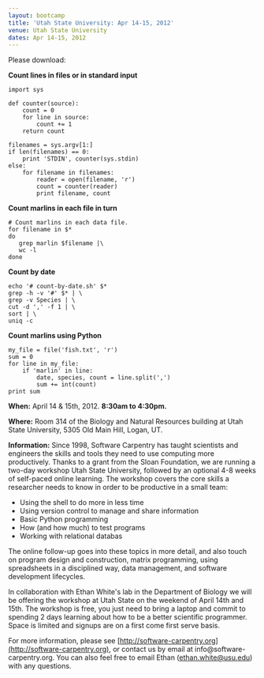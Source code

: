 ```yaml
---
layout: bootcamp
title: 'Utah State University: Apr 14-15, 2012'
venue: Utah State University
dates: Apr 14-15, 2012
---
```

Please download:

**Count lines in files or in standard input**

    import sys

    def counter(source):
        count = 0
        for line in source:
            count += 1
        return count

    filenames = sys.argv[1:]
    if len(filenames) == 0:
        print 'STDIN', counter(sys.stdin)
    else:
        for filename in filenames:
            reader = open(filename, 'r')
            count = counter(reader)
            print filename, count

**Count marlins in each file in turn**

    # Count marlins in each data file.
    for filename in $*
    do
       grep marlin $filename |\
       wc -l
    done

**Count by date**

    echo '# count-by-date.sh' $*
    grep -h -v '#' $* | \
    grep -v Species | \
    cut -d ',' -f 1 | \
    sort | \
    uniq -c

**Count marlins using Python**

    my_file = file('fish.txt', 'r')
    sum = 0
    for line in my_file:
        if 'marlin' in line:
            date, species, count = line.split(',')
            sum += int(count)
    print sum

**When:** April 14 & 15th, 2012. **8:30am to 4:30pm.**

**Where:** Room 314 of the Biology and Natural Resources building at Utah State University, 5305 Old Main Hill, Logan, UT.

**Information:** Since 1998, Software Carpentry has taught scientists and engineers the skills and tools they need to use computing more productively. Thanks to a grant from the Sloan Foundation, we are running a two-day workshop Utah State University, followed by an optional 4-8 weeks of self-paced online learning. The workshop covers the core skills a researcher needs to know in order to be productive in a small team:

  * Using the shell to do more in less time
  * Using version control to manage and share information
  * Basic Python programming
  * How (and how much) to test programs
  * Working with relational databas

The online follow-up goes into these topics in more detail, and also touch on
program design and construction, matrix programming, using spreadsheets in a
disciplined way, data management, and software development lifecycles.

In collaboration with Ethan White's lab in the Department of Biology we will
be offering the workshop at Utah State on the weekend of April 14th and 15th.
The workshop is free, you just need to bring a laptop and commit to spending 2
days learning about how to be a better scientific programmer. Space is limited
and signups are on a first come first serve basis.

For more information, please see [http://software-carpentry.org](http://software-carpentry.org),
or contact us by email at info@software-
carpentry.org. You can also feel free to email Ethan (ethan.white@usu.edu)
with any questions.
